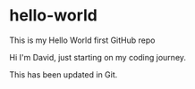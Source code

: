 # hello-world
This is my Hello World first GitHub repo

Hi I'm David, just starting on my coding journey.

This has been updated in Git.	
